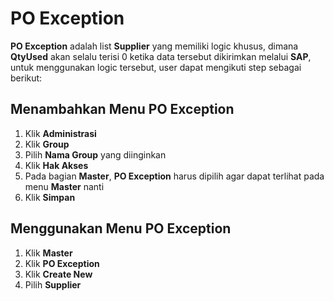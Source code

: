 # PO Exception
**PO Exception** adalah list **Supplier** yang memiliki logic khusus, dimana **QtyUsed** akan selalu terisi 0 ketika data tersebut dikirimkan melalui **SAP**, untuk menggunakan logic tersebut, user dapat mengikuti step sebagai berikut:

## Menambahkan Menu PO Exception
1. Klik **Administrasi**
2. Klik **Group**
3. Pilih **Nama Group** yang diinginkan
4. Klik **Hak Akses**
5. Pada bagian **Master**, **PO Exception** harus dipilih agar dapat terlihat pada menu **Master** nanti
6. Klik **Simpan**

## Menggunakan Menu PO Exception
1. Klik **Master**
2. Klik **PO Exception**
3. Klik **Create New**
4. Pilih **Supplier**
